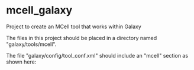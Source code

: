 # mcell_galaxy
Project to create an MCell tool that works within Galaxy

The files in this project should be placed in a directory named "galaxy/tools/mcell".

The file "galaxy/config/tool_conf.xml" should include an "mcell" section as shown here:

  <?xml version='1.0' encoding='utf-8'?>
  <toolbox monitor="true">
    <section id="mcell" name="MCell">
      <tool file="mcell/upload.xml" />
      <tool file="mcell/dm_to_mdl.xml" />
      <tool file="mcell/run_mcell_mdl.xml" />
      <tool file="mcell/run_mcell.xml" />
      <tool file="mcell/plot_gnu_simple.xml" />
      <tool file="mcell/plot_gnu_multiple.xml" />
      <tool file="mcell/plot_gnu.xml" />
      <tool file="mcell/test_cheetah.xml" />
    </section>

